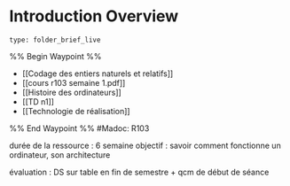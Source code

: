 # Introduction Overview
 
```ccard
type: folder_brief_live
```
 
%% Begin Waypoint %%
- [[Codage des entiers naturels et relatifs]]
- [[cours r103 semaine 1.pdf]]
- [[Histoire des ordinateurs]]
- [[TD n1]]
- [[Technologie de réalisation]]

%% End Waypoint %%
#Madoc: R103

durée de la ressource : 6 semaine
objectif : savoir comment fonctionne un ordinateur, son architecture

évaluation : DS sur table en fin de semestre + qcm de début de séance